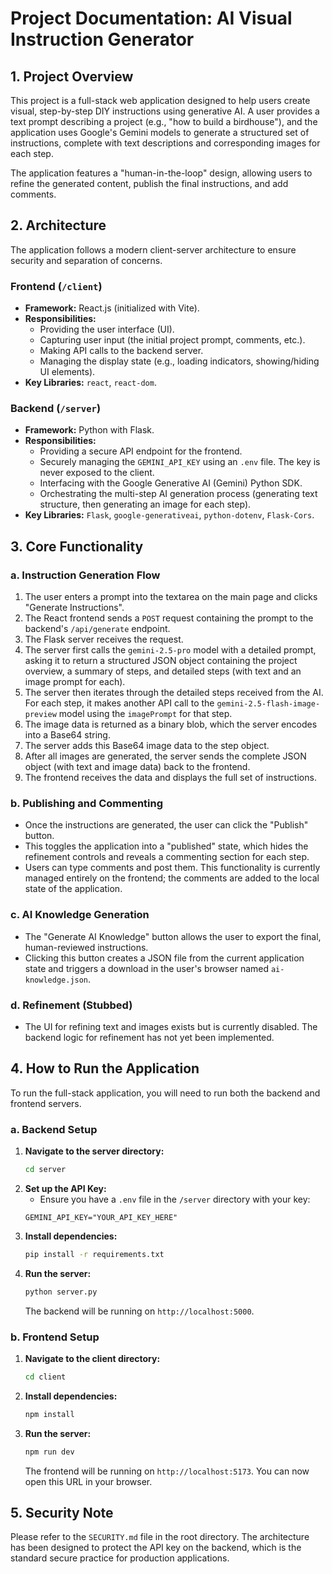 # Project Documentation: AI Visual Instruction Generator

## 1. Project Overview

This project is a full-stack web application designed to help users create visual, step-by-step DIY instructions using generative AI. A user provides a text prompt describing a project (e.g., "how to build a birdhouse"), and the application uses Google's Gemini models to generate a structured set of instructions, complete with text descriptions and corresponding images for each step.

The application features a "human-in-the-loop" design, allowing users to refine the generated content, publish the final instructions, and add comments.

## 2. Architecture

The application follows a modern client-server architecture to ensure security and separation of concerns.

### Frontend (`/client`)

*   **Framework:** React.js (initialized with Vite).
*   **Responsibilities:**
    *   Providing the user interface (UI).
    *   Capturing user input (the initial project prompt, comments, etc.).
    *   Making API calls to the backend server.
    *   Managing the display state (e.g., loading indicators, showing/hiding UI elements).
*   **Key Libraries:** `react`, `react-dom`.

### Backend (`/server`)

*   **Framework:** Python with Flask.
*   **Responsibilities:**
    *   Providing a secure API endpoint for the frontend.
    *   Securely managing the `GEMINI_API_KEY` using an `.env` file. The key is never exposed to the client.
    *   Interfacing with the Google Generative AI (Gemini) Python SDK.
    *   Orchestrating the multi-step AI generation process (generating text structure, then generating an image for each step).
*   **Key Libraries:** `Flask`, `google-generativeai`, `python-dotenv`, `Flask-Cors`.

## 3. Core Functionality

### a. Instruction Generation Flow

1.  The user enters a prompt into the textarea on the main page and clicks "Generate Instructions".
2.  The React frontend sends a `POST` request containing the prompt to the backend's `/api/generate` endpoint.
3.  The Flask server receives the request.
4.  The server first calls the `gemini-2.5-pro` model with a detailed prompt, asking it to return a structured JSON object containing the project overview, a summary of steps, and detailed steps (with text and an image prompt for each).
5.  The server then iterates through the detailed steps received from the AI. For each step, it makes another API call to the `gemini-2.5-flash-image-preview` model using the `imagePrompt` for that step.
6.  The image data is returned as a binary blob, which the server encodes into a Base64 string.
7.  The server adds this Base64 image data to the step object.
8.  After all images are generated, the server sends the complete JSON object (with text and image data) back to the frontend.
9.  The frontend receives the data and displays the full set of instructions.

### b. Publishing and Commenting

*   Once the instructions are generated, the user can click the "Publish" button.
*   This toggles the application into a "published" state, which hides the refinement controls and reveals a commenting section for each step.
*   Users can type comments and post them. This functionality is currently managed entirely on the frontend; the comments are added to the local state of the application.

### c. AI Knowledge Generation

*   The "Generate AI Knowledge" button allows the user to export the final, human-reviewed instructions.
*   Clicking this button creates a JSON file from the current application state and triggers a download in the user's browser named `ai-knowledge.json`.

### d. Refinement (Stubbed)

*   The UI for refining text and images exists but is currently disabled. The backend logic for refinement has not yet been implemented.

## 4. How to Run the Application

To run the full-stack application, you will need to run both the backend and frontend servers.

### a. Backend Setup

1.  **Navigate to the server directory:**
    ```bash
    cd server
    ```
2.  **Set up the API Key:**
    *   Ensure you have a `.env` file in the `/server` directory with your key:
      ```
      GEMINI_API_KEY="YOUR_API_KEY_HERE"
      ```
3.  **Install dependencies:**
    ```bash
    pip install -r requirements.txt
    ```
4.  **Run the server:**
    ```bash
    python server.py
    ```
    The backend will be running on `http://localhost:5000`.

### b. Frontend Setup

1.  **Navigate to the client directory:**
    ```bash
    cd client
    ```
2.  **Install dependencies:**
    ```bash
    npm install
    ```
3.  **Run the server:**
    ```bash
    npm run dev
    ```
    The frontend will be running on `http://localhost:5173`. You can now open this URL in your browser.

## 5. Security Note

Please refer to the `SECURITY.md` file in the root directory. The architecture has been designed to protect the API key on the backend, which is the standard secure practice for production applications.
